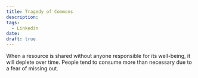 ```yaml
---
title: Tragedy of Commons
description: 
tags:
  - Linkedin
date: 
draft: true
---
```


When a resource is shared without anyone responsible for its well-being, it will deplete over time. People tend to consume more than necessary due to a fear of missing out.